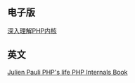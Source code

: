 ## 电子版
<a href="http://www.php-internals.com/book/">深入理解PHP内核</a>
## 英文
<a href="http://jpauli.github.io/index.html">Julien Pauli PHP's life </a>
<a href="http://www.phpinternalsbook.com/">PHP Internals Book</a>
